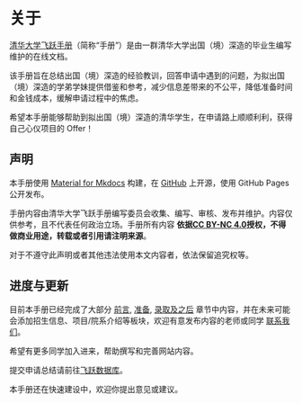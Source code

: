 # 关于

[清华大学飞跃手册](https://feiyue.online)（简称“手册”）是由一群清华大学出国（境）深造的毕业生编写维护的在线文档。

该手册旨在总结出国（境）深造的经验教训，回答申请中遇到的问题，为拟出国（境）深造的学弟学妹提供借鉴和参考，减少信息差带来的不公平，降低准备时间和金钱成本，缓解申请过程中的焦虑。

希望本手册能够帮助到拟出国（境）深造的清华学生，在申请路上顺顺利利，获得自己心仪项目的 Offer！


## 声明

本手册使用 [Material for Mkdocs](https://squidfunk.github.io/mkdocs-material/) 构建，在 [GitHub](https://github.com/THU-feiyue/THU-feiyue) 上开源，使用 GitHub Pages 公开发布。

手册内容由清华大学飞跃手册编写委员会收集、编写、审核、发布并维护。内容仅供参考，且不代表任何政治立场。手册所有内容 **依据[CC BY-NC 4.0](https://creativecommons.org/licenses/by-nc/4.0/)授权，不得做商业用途，转载或者引用请注明来源**。

对于不遵守此声明或者其他违法使用本文内容者，依法保留追究权等。

## 进度与更新

目前本手册已经完成了大部分 [前言](../preface), [准备](../prepare), [录取及之后](../afterad) 章节中内容，并在未来可能会添加招生信息、项目/院系介绍等板块，欢迎有意发布内容的老师或同学 [联系我们](mailto:contact@feiyue.online)。

希望有更多同学加入进来，帮助撰写和完善网站内容。

提交申请总结请前往[飞跃数据库](https://database.feiyue.online)。

本手册还在快速建设中，欢迎你提出意见或建议。
